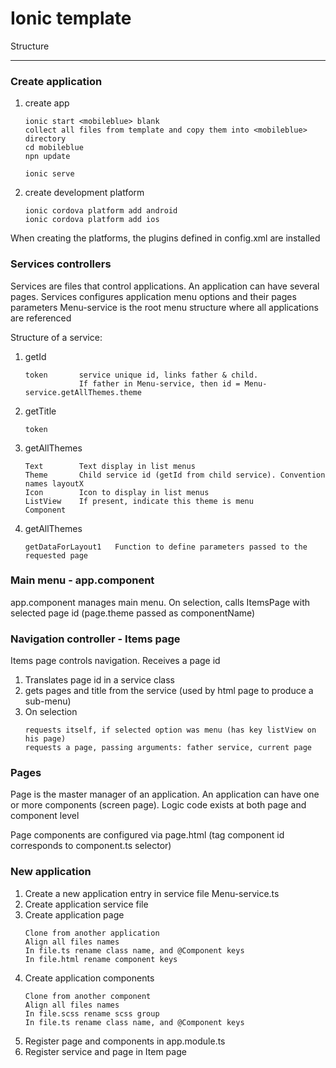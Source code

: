 # Ionic template

Structure

----------

### Create application
1. create app
    ```
    ionic start <mobileblue> blank
    collect all files from template and copy them into <mobileblue> directory
    cd mobileblue
    npn update

    ionic serve
    ``` 
2. create development platform
    ```
    ionic cordova platform add android
    ionic cordova platform add ios
    ``` 
When creating the platforms, the plugins defined in config.xml are installed


### Services controllers

Services are files that control applications. An application can have several pages. Services configures application menu options and their pages parameters
Menu-service is the root menu structure where all applications are referenced

Structure of a service:
1. getId
    ```
    token       service unique id, links father & child. 
                If father in Menu-service, then id = Menu-service.getAllThemes.theme
    ``` 
2. getTitle
    ```
    token       
    ``` 
3. getAllThemes
    ```
    Text        Text display in list menus
    Theme       Child service id (getId from child service). Convention names layoutX
    Icon        Icon to display in list menus
    ListView    If present, indicate this theme is menu
    Component
    ``` 
3. getAllThemes
    ```
    getDataForLayout1   Function to define parameters passed to the requested page
    ``` 

### Main menu - app.component
app.component manages main menu.
On selection, calls ItemsPage with selected page id (page.theme passed as componentName)

### Navigation controller - Items page
Items page controls navigation.
Receives a page id
1. Translates page id in a service class
2. gets pages and title from the service (used by html page to produce a sub-menu)
3. On selection
    ```
    requests itself, if selected option was menu (has key listView on his page)
    requests a page, passing arguments: father service, current page
    ```

### Pages
Page is the master manager of an application. An application can have one or more  components (screen page). Logic code exists at both page and component level

Page components are configured via page.html (tag component id corresponds to component.ts selector)

### New application
1. Create a new application entry in service file Menu-service.ts
2. Create application service file
3. Create application page
    ```
    Clone from another application
    Align all files names
    In file.ts rename class name, and @Component keys
    In file.html rename component keys
    ``` 
4. Create application components
    ```
    Clone from another component
    Align all files names
    In file.scss rename scss group
    In file.ts rename class name, and @Component keys
    ``` 
5. Register page and components in app.module.ts
5. Register service and page in Item page

